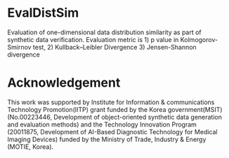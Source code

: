 # EvalDistSim
Evaluation of one-dimensional data distribution similarity as part of synthetic data verification.
Evaluation metric is 1) p value in Kolmogorov-Smirnov test, 2) Kullback–Leibler Divergence 3) Jensen-Shannon divergence

# Acknowledgement
This work was supported by Institute for Information & communications Technology Promotion(IITP) grant funded by the Korea government(MSIT) (No.00223446, Development of object-oriented synthetic data generation and evaluation methods) and the Technology Innovation Program (20011875, Development of AI-Based Diagnostic Technology for Medical Imaging Devices) funded by the Ministry of Trade, Industry & Energy (MOTIE, Korea).

